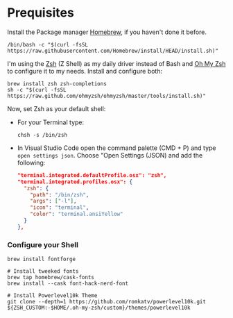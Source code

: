 # Prequisites

Install the Package manager [Homebrew](https://brew.sh/), if you haven't done it before.

```shell
/bin/bash -c "$(curl -fsSL https://raw.githubusercontent.com/Homebrew/install/HEAD/install.sh)"
```

I'm using the [Zsh](https://www.zsh.org/) (Z Shell) as my daily driver instead of Bash and [Oh My Zsh](https://github.com/ohmyzsh/ohmyzsh/wiki) to configure it to my needs. Install and configure both:

```shell
brew install zsh zsh-completions
sh -c "$(curl -fsSL https://raw.github.com/ohmyzsh/ohmyzsh/master/tools/install.sh)"
```

Now, set Zsh as your default shell:

- For your Terminal type:
  ```shell
  chsh -s /bin/zsh
  ```
- In Visual Studio Code open the command palette (CMD + P) and type `open settings json`. Choose "Open Settings (JSON) and add the following:
  ```json
  "terminal.integrated.defaultProfile.osx": "zsh",
  "terminal.integrated.profiles.osx": {
    "zsh": {
      "path": "/bin/zsh",
      "args": ["-l"],
      "icon": "terminal",
      "color": "terminal.ansiYellow"
    }
  },
  ```

### Configure your Shell

```shell
brew install fontforge

# Install tweeked fonts
brew tap homebrew/cask-fonts
brew install --cask font-hack-nerd-font

# Install Powerlevel10k Theme
git clone --depth=1 https://github.com/romkatv/powerlevel10k.git ${ZSH_CUSTOM:-$HOME/.oh-my-zsh/custom}/themes/powerlevel10k
```
